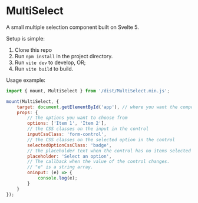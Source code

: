 # MultiSelect

A small multiple selection component built on Svelte 5.

Setup is simple:

1. Clone this repo
2. Run `npm install` in the project directory.
3. Run `vite dev` to develop, OR;
4. Run `vite build` to build.

Usage example:

```javascript
import { mount, MultiSelect } from '/dist/MultiSelect.min.js';

mount(MultiSelect, {
	target: document.getElementById('app'), // where you want the component to render
	props: {
		// the options you want to choose from
		options: ['Item 1', 'Item 2'],
		// the CSS classes on the input in the control
		inputCssClass: 'form-control',
		// the CSS classes on the selected option in the control
		selectedOptionCssClass: 'badge',
		// the placeholder text when the control has no items selected
		placeholder: 'Select an option',
		// The callback when the value of the control changes.
		// "e" is a string array.
		oninput: (e) => {
			console.log(e);
		}
	}
});
```
